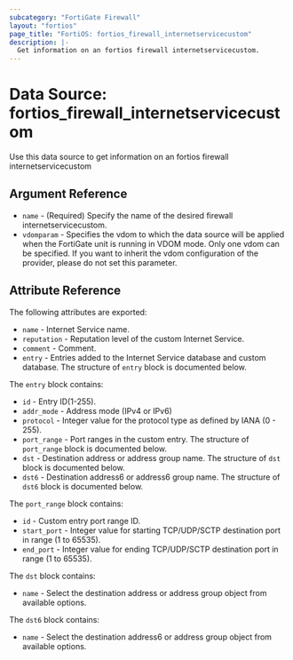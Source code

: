 ```yaml
---
subcategory: "FortiGate Firewall"
layout: "fortios"
page_title: "FortiOS: fortios_firewall_internetservicecustom"
description: |-
  Get information on an fortios firewall internetservicecustom.
---
```


# Data Source: fortios_firewall_internetservicecustom
Use this data source to get information on an fortios firewall internetservicecustom

## Argument Reference

* `name` - (Required) Specify the name of the desired firewall internetservicecustom.
* `vdomparam` - Specifies the vdom to which the data source will be applied when the FortiGate unit is running in VDOM mode. Only one vdom can be specified. If you want to inherit the vdom configuration of the provider, please do not set this parameter.


## Attribute Reference

The following attributes are exported:

* `name` - Internet Service name.
* `reputation` - Reputation level of the custom Internet Service.
* `comment` - Comment.
* `entry` - Entries added to the Internet Service database and custom database. The structure of `entry` block is documented below.

The `entry` block contains:

* `id` - Entry ID(1-255).
* `addr_mode` - Address mode (IPv4 or IPv6)
* `protocol` - Integer value for the protocol type as defined by IANA (0 - 255).
* `port_range` - Port ranges in the custom entry. The structure of `port_range` block is documented below.
* `dst` - Destination address or address group name. The structure of `dst` block is documented below.
* `dst6` - Destination address6 or address6 group name. The structure of `dst6` block is documented below.

The `port_range` block contains:

* `id` - Custom entry port range ID.
* `start_port` - Integer value for starting TCP/UDP/SCTP destination port in range (1 to 65535).
* `end_port` - Integer value for ending TCP/UDP/SCTP destination port in range (1 to 65535).

The `dst` block contains:

* `name` - Select the destination address or address group object from available options.

The `dst6` block contains:

* `name` - Select the destination address6 or address group object from available options.

